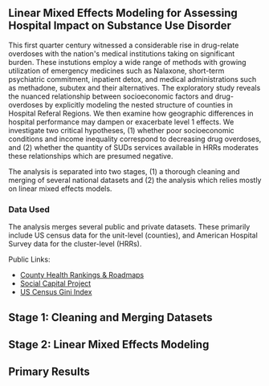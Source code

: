 ## Linear Mixed Effects Modeling for Assessing Hospital Impact on Substance Use Disorder

This first quarter century witnessed a considerable rise in drug-relate overdoses with the nation's medical institutions taking on significant burden. These instutions employ a wide range of methods with growing utilization of emergency medicines such as Nalaxone, short-term psychiatric commitment, inpatient detox, and medical administrations such as methadone, subutex and their alternatives. The exploratory study reveals the nuanced relationship between socioeconomic factors and drug-overdoses by explicitly modeling the nested structure of counties in Hospital Referal Regions. We then examine how geographic differences in hospital performance may dampen or exacerbate level 1 effects. We investigate two critical hypotheses, (1) whether poor socioeconomic conditions and income inequality correspond to decreasing drug overdoses, and (2) whether the quantity of SUDs services available in HRRs moderates these relationships which are presumed negative.

The analysis is separated into two stages, (1) a thorough cleaning and merging of several national datasets and (2) the analysis which relies mostly on linear mixed effects models.

### Data Used
The analysis merges several public and private datasets. These primarily include US census data for the unit-level (counties), and American Hospital Survey data for the cluster-level (HRRs).

Public Links:
 - [County Health Rankings & Roadmaps](https://www.countyhealthrankings.org/health-data/methodology-and-sources/data-documentation)
 - [Social Capital Project](https://www.jec.senate.gov/public/index.cfm/republicans/socialcapitalproject)
 - [US Census Gini Index](https://data.census.gov/table/ACSDT1Y2023.B19083?q=gini+index)

## Stage 1: Cleaning and Merging Datasets
[]()

## Stage 2: Linear Mixed Effects Modeling
[]()

## Primary Results

